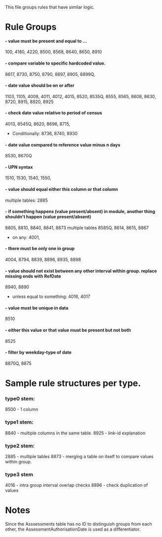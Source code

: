 This file groups rules that have similar logic.
# Rule Groups

#### - value must be present and equal to ...
100, 4180, 4220, 8500, 8568, 8640, 8650, 8910

#### -  compare variable to specific hardcoded value.
8617, 8730, 8750, 8790, 8897, 8905, 8899Q,

#### - date value should be on or after
1103, 1105, 4008, 4011, 4012, 4015, 8520, 8535Q, 8555, 8565, 8608, 8630, 8720, 8915, 8920, 8925

#### - check date value relative to period of census
4013, 8545Q, 8620, 8696, 8715, 
  - Conditionally: 8736, 8740, 8930

#### - date value compared to reference value minus n days
8530, 8670Q

#### - UPN syntax
1510, 1530, 1540, 1550, 

#### - value should equal either this column or that column
multiple tables: 2885

#### - if something happens (value present/absent) in module, another thing shouldn't happen (value present/absent)
8805, 8810, 8840, 8841, 8873
multiple tables
8585Q, 8614, 8615, 8867
  - on any: 4001,

#### - there must be only one in group
4004, 8794, 8839, 8896, 8935, 8898

#### - value should not exist between any other interval within group. replace missing ends with RefDate
8940, 8890
  - unless equal to something: 4016, 4017

#### - value must be unique in data
8510

#### - either this value or that value must be present but not both
8525

#### - filter by weekday-type of date
8870Q, 8875

# Sample rule structures per type.
### type0 stem: 
8500 - 1 column
### type1 stem:
8840 - multiple columns in the same table.
8925 - link-id explanation
### type2 stem:
2885 - multiple tables
8873 - merging a table on itself to compare values within group.
### type3 stem
4016 - intra group interval overlap checks
8896 - check duplication of values

# Notes
Since the Asssessments table has no ID to distinguish groups from each other, the AssessmentAuthorisationDate is used as a differentiator.